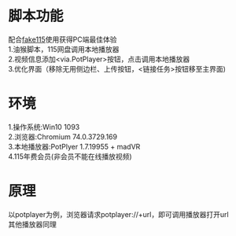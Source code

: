 # 脚本功能
配合[fake115](https://github.com/kkHAIKE/fake115)使用获得PC端最佳体验  
1.油猴脚本，115网盘调用本地播放器  
2.视频信息添加<via.PotPlayer>按钮，点击调用本地播放器  
3.优化界面（移除无用侧边栏、上传按钮，<链接任务>按钮移至主界面)  

# 环境
1.操作系统:Win10 1093  
2.浏览器:Chromium 74.0.3729.169  
3.本地播放器:PotPlyer 1.7.19955 + madVR  
4.115年费会员(非会员不能在线播放视频)

# 原理
以potplayer为例，浏览器请求potplayer://+url，即可调用播放器打开url  
其他播放器同理
